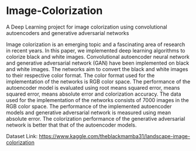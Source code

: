 # Image-Colorization
A Deep Learning project for image colorization using convolutional autoencoders and generative adversarial networks

Image colorization is an emerging topic and a fascinating area of research in recent years. In this paper, we
implemented deep learning algorithms to colorize black and white images. Convolutional autoencoder neural network
and generative adversarial network (GAN) have been implemented on black and white images. The networks aim to
convert the black and white images to their respective color format. The color format used for the implementation of the
networks is RGB color space. The performance of the autoencoder model is evaluated using root means squared error,
means squared error, means absolute error and colorization accuracy. The data used for the implementation of the
networks consists of 7000 images in the RGB color space. The performance of the implemented autoencoder models and
generative adversarial network is measured using mean absolute error. The colorization performance of the generative
adversarial network is better that that of the autoencoder models. 

Dataset Link: https://www.kaggle.com/theblackmamba31/landscape-image-colorization
